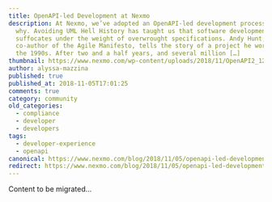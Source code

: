 ```yaml
---
title: OpenAPI-led Development at Nexmo
description: At Nexmo, we’ve adopted an OpenAPI-led development process. Here’s
  why. Avoiding UML Hell History has taught us that software development
  suffocates under the weight of overwrought specifications. Andy Hunt,
  co-author of the Agile Manifesto, tells the story of a project he worked on in
  the 1990s. After two and a half years, and several million […]
thumbnail: https://www.nexmo.com/wp-content/uploads/2018/11/OpenAPI2_1200x675.png
author: alyssa-mazzina
published: true
published_at: 2018-11-05T17:01:25
comments: true
category: community
old_categories:
  - compliance
  - developer
  - developers
tags:
  - developer-experience
  - openapi
canonical: https://www.nexmo.com/blog/2018/11/05/openapi-led-development-at-nexmo
redirect: https://www.nexmo.com/blog/2018/11/05/openapi-led-development-at-nexmo
---
```

Content to be migrated...